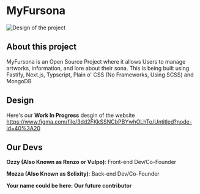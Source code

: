 # MyFursona

![Design of the project](https://cdn.discordapp.com/attachments/928630858934530128/957364494147928084/Group_11.png)

## About this project

MyFursona is an Open Source Project where it allows Users to manage artworks, information, and lore about their sona. This is being built using Fastify, Next.js, Typscript, Plain o' CSS (No Frameworks, Using SCSS) and MongoDB

## Design

Here's our **Work In Progress** desgin of the website https://www.figma.com/file/3dd2FKkSSNCbPBYwhOLhTo/Untitled?node-id=40%3A20

## Our Devs

**Ozzy (Also Known as Renzo or Vulpo)**: Front-end Dev/Co-Founder

**Mozza (Also Known as Solixity)**: Back-end Dev/Co-Founder

**Your name could be here: Our future contributor**
